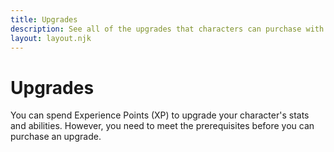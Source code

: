 ```yaml
---
title: Upgrades
description: See all of the upgrades that characters can purchase with Experience Points as they progress.
layout: layout.njk
---
```


# Upgrades

You can spend Experience Points (XP) to upgrade your character's stats and
abilities. However, you need to meet the prerequisites before you can purchase
an upgrade.

<div id="stat-upgrades" class="cmp-stack"></div>
<div id="skill-upgrades" class="cmp-stack"></div>
